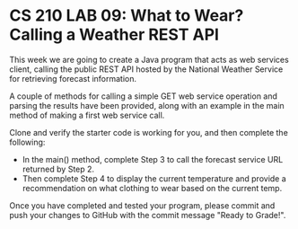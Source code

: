 # CS 210 LAB 09: What to Wear? Calling a Weather REST API

This week we are going to create a Java program that acts as web services client, calling the public REST API hosted by the National Weather Service for retrieving forecast information.

A couple of methods for calling a simple GET web service operation and parsing the results have been provided, along with an example in the main method of making a first web service call.

Clone and verify the starter code is working for you, and then complete the following:

+ In the main() method, complete Step 3 to call the forecast service URL returned by Step 2.
+ Then complete Step 4 to display the current temperature and provide a recommendation on what clothing to wear based on the current temp.

Once you have completed and tested your program, please commit and push your changes to GitHub with the commit message "Ready to Grade!".